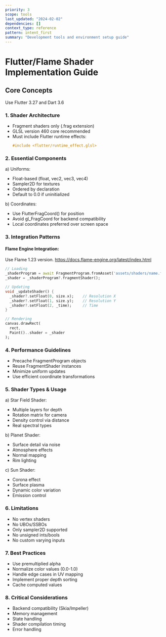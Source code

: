 ```yaml
---
priority: 3
scope: tools
last_updated: "2024-02-02"
dependencies: []
context_type: reference
pattern: intent_first
summary: "Development tools and environment setup guide"
---
```


# Flutter/Flame Shader Implementation Guide

## Core Concepts

Use Flutter 3.27 and Dart 3.6

### 1. Shader Architecture

- Fragment shaders only (.frag extension)
- GLSL version 460 core recommended
- Must include Flutter runtime effects:
  ```glsl
  #include <flutter/runtime_effect.glsl>
  ```

### 2. Essential Components

a) Uniforms:

- Float-based (float, vec2, vec3, vec4)
- Sampler2D for textures
- Ordered by declaration
- Default to 0.0 if uninitialized

b) Coordinates:

- Use FlutterFragCoord() for position
- Avoid gl_FragCoord for backend compatibility
- Local coordinates preferred over screen space

### 3. Integration Patterns

#### Flame Engine Integration:

Use Flame 1.23 version.
https://docs.flame-engine.org/latest/index.html

```dart
// Loading
_shaderProgram = await FragmentProgram.fromAsset('assets/shaders/name.frag');
_shader = _shaderProgram?.fragmentShader();

// Updating
void _updateShader() {
  _shader?.setFloat(0, size.x);    // Resolution X
  _shader?.setFloat(1, size.y);    // Resolution Y
  _shader?.setFloat(2, _time);     // Time
}

// Rendering
canvas.drawRect(
  rect,
  Paint()..shader = _shader
);
```

### 4. Performance Guidelines

- Precache FragmentProgram objects
- Reuse FragmentShader instances
- Minimize uniform updates
- Use efficient coordinate transformations

### 5. Shader Types & Usage

a) Star Field Shader:

- Multiple layers for depth
- Rotation matrix for camera
- Density control via distance
- Real spectral types

b) Planet Shader:

- Surface detail via noise
- Atmosphere effects
- Normal mapping
- Rim lighting

c) Sun Shader:

- Corona effect
- Surface plasma
- Dynamic color variation
- Emission control

### 6. Limitations

- No vertex shaders
- No UBOs/SSBOs
- Only sampler2D supported
- No unsigned ints/bools
- No custom varying inputs

### 7. Best Practices

- Use premultiplied alpha
- Normalize color values (0.0-1.0)
- Handle edge cases in UV mapping
- Implement proper depth sorting
- Cache computed values

### 8. Critical Considerations

- Backend compatibility (Skia/Impeller)
- Memory management
- State handling
- Shader compilation timing
- Error handling
